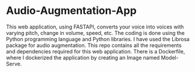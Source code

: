 # Audio-Augmentation-App

This web application, using FASTAPI, converts your voice into voices with varying pitch, change in volume, speed, etc. The coding is done using the Python programming language and Python libraries. I have used the Librosa package for audio augmentation. This repo contains all the requirements and dependencies required for this web application. There is a Dockerfile, where I dockerized the application by creating an Image named Model-Serve. 

